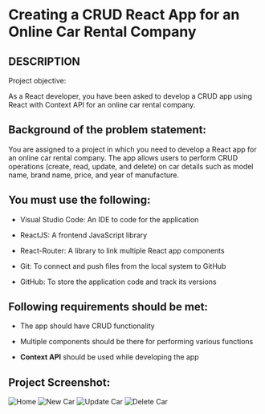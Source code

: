 # Creating a CRUD React App for an Online Car Rental Company

## DESCRIPTION

Project objective:

As a React developer, you have been asked to develop a CRUD app using React with Context API for an online car rental company.

## Background of the problem statement:

You are assigned to a project in which you need to develop a React app for an online car rental company. The app allows users to perform CRUD operations (create, read, update, and delete) on car details such as model name, brand name, price, and year of manufacture.

## You must use the following:

- Visual Studio Code: An IDE to code for the application

- ReactJS: A frontend JavaScript library

- React-Router: A library to link multiple React app components

- Git: To connect and push files from the local system to GitHub

- GitHub: To store the application code and track its versions

## Following requirements should be met:

- The app should have CRUD functionality

- Multiple components should be there for performing various functions

- **Context API** should be used while developing the app

## Project Screenshot:
![Home](https://user-images.githubusercontent.com/92730894/139312981-e1ce0bd1-b1d7-440c-a9e8-e4fb2b5174bd.png)
![New Car](https://user-images.githubusercontent.com/92730894/139313024-76899501-c3b4-4950-b241-d1c737348140.png)
![Update Car](https://user-images.githubusercontent.com/92730894/139313060-46a6cb47-6bda-486a-ad2e-71662efb1ff4.png)
![Delete Car](https://user-images.githubusercontent.com/92730894/139313078-baf6c8ff-eac3-4529-84f3-2297f8499fc9.png)
